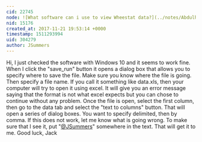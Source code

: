 ```yaml
---
cid: 22745
node: ![What software can i use to view Wheestat data?](../notes/Abdulhakeem0801/11-12-2017/please-tell-me)
nid: 15176
created_at: 2017-11-21 19:53:14 +0000
timestamp: 1511293994
uid: 304279
author: JSummers
---
```


Hi,  I just checked the software with Windows 10 and it seems to work fine.  
When I click the "save_run" button it opens a dialog box that allows you to specify where to save the file.  Make sure you know where the file is going.  Then specify a file name.  If you call it something like data.xls, then your computer will try to open it using excel.  It will give you an error message  saying that the format is not what excel expects but you can chose to continue without any problem.  Once the file is open, select the first column, then go to the data tab and select the "text to columns" button.  That will open a series of dialog boxes.  You want to specify delimited, then by comma.
If this does not work, let me know what is going wrong.  To make sure that I see it, put "[@JSummers](/profile/JSummers)" somewhere in the text.  That will get it to me.
Good luck,
Jack